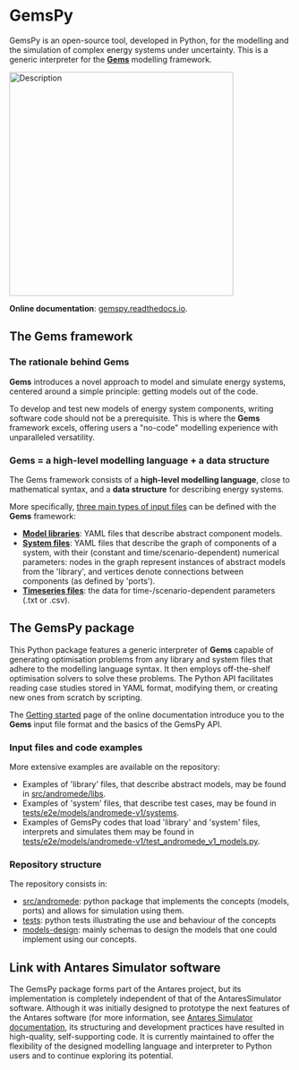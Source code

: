 # GemsPy

GemsPy is an open-source tool, developed in Python, for the modelling and the simulation of complex energy systems under uncertainty. This is a generic interpreter for the [**Gems**](https://gemspy.readthedocs.io/en/latest/) modelling framework.

<img src="docs/images/gemsV2.png" alt="Description" width="400"/>

**Online documentation**: [gemspy.readthedocs.io](https://gemspy.readthedocs.io/en/latest/).

## The Gems framework

### The rationale behind Gems

**Gems** introduces a novel approach to model and simulate energy systems, centered around a simple principle: getting models out of the code.

To develop and test new models of energy system components, writing software code should not be a prerequisite. This is where the **Gems** framework excels, offering users a "no-code" modelling experience with unparalleled versatility.

### Gems = a high-level modelling language + a data structure

The Gems framework consists of a **high-level modelling language**, close to mathematical syntax, and a **data structure** for describing energy systems.

More specifically, [three main types of input files](https://gemspy.readthedocs.io/en/latest/user-guide/libraries/) can be defined with the **Gems** framework:

- [**Model libraries**](https://gemspy.readthedocs.io/en/latest/user-guide/libraries/): YAML files that describe abstract component models.  
- [**System files**](https://gemspy.readthedocs.io/en/latest/user-guide/systems/): YAML files that describe the graph of components of a system, with their (constant and time/scenario-dependent) numerical parameters: nodes in the graph represent instances of abstract models from the 'library', and vertices denote connections between components (as defined by 'ports').
- [**Timeseries files**](https://gemspy.readthedocs.io/en/latest/user-guide/data/): the data for time-/scenario-dependent parameters (.txt or .csv).

## The GemsPy package

This Python package features a generic interpreter of **Gems** capable of generating optimisation problems from any library and system files that adhere to the modelling language syntax. It then employs off-the-shelf optimisation solvers to solve these problems. The Python API facilitates reading case studies stored in YAML format, modifying them, or creating new ones from scratch by scripting.

The [Getting started](https://gemspy.readthedocs.io/en/latest/getting-started/) page of the online documentation introduce you to the **Gems** input file format and the basics of the GemsPy API.


### Input files and code examples
More extensive examples are available on the repository:
- Examples of 'library' files, that describe abstract models, may be found in [src/andromede/libs](./src/andromede/libs).
- Examples of 'system' files, that describe test cases, may be found in [tests/e2e/models/andromede-v1/systems](./tests/e2e/models/andromede-v1/systems).
- Examples of GemsPy codes that load 'library' and 'system' files, interprets and simulates them may be found in [tests/e2e/models/andromede-v1/test_andromede_v1_models.py](./tests/e2e/models/andromede-v1/test_andromede_v1_models.py).

### Repository structure

The repository consists in:
- [src/andromede](./src/andromede):
  python package that implements the concepts (models, ports)
  and allows for simulation using them.
- [tests](./tests):
  python tests illustrating the use and behaviour of the concepts
- [models-design](./models-design):
  mainly schemas to design the models that one could implement
  using our concepts.

## Link with Antares Simulator software
The GemsPy package forms part of the Antares project, but its implementation is completely independent of that of the AntaresSimulator software. Although it was initially designed to prototype the next features of the Antares software (for more information, see [Antares Simulator documentation](https://antares-simulator.readthedocs.io/en/latest/user-guide/modeler/01-overview-modeler/), its structuring and development practices have resulted in high-quality, self-supporting code. It is currently maintained to offer the flexibility of the designed modelling language and interpreter to Python users and to continue exploring its potential. 

